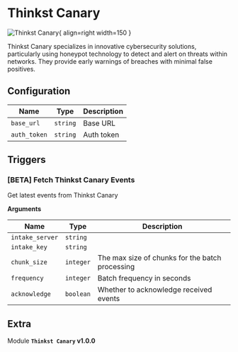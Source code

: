 # Thinkst Canary

![Thinkst Canary](/assets/playbooks/library/thinkst-canary.png){ align=right width=150 }

Thinkst Canary specializes in innovative cybersecurity solutions, particularly using honeypot technology to detect and alert on threats within networks. They provide early warnings of breaches with minimal false positives.

## Configuration

| Name      |  Type   |  Description  |
| --------- | ------- | --------------------------- |
| `base_url` | `string` | Base URL |
| `auth_token` | `string` | Auth token |

## Triggers

### [BETA] Fetch Thinkst Canary Events

Get latest events from Thinkst Canary

**Arguments**

| Name      |  Type   |  Description  |
| --------- | ------- | --------------------------- |
| `intake_server` | `string` |  |
| `intake_key` | `string` |  |
| `chunk_size` | `integer` | The max size of chunks for the batch processing |
| `frequency` | `integer` | Batch frequency in seconds |
| `acknowledge` | `boolean` | Whether to acknowledge received events |


## Extra

Module **`Thinkst Canary` v1.0.0**